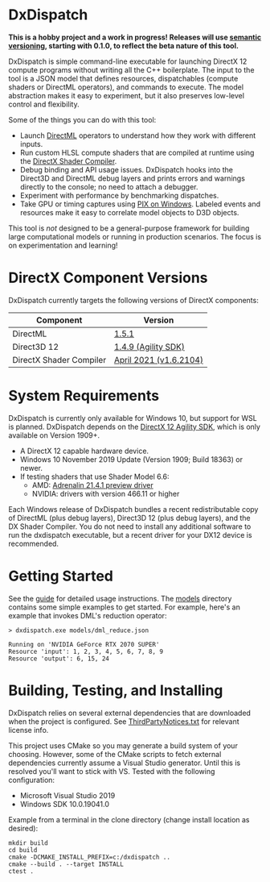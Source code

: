 # DxDispatch

**This is a hobby project and a work in progress! Releases will use [semantic versioning](https://semver.org/), starting with 0.1.0, to reflect the beta nature of this tool.**

DxDispatch is simple command-line executable for launching DirectX 12 compute programs without writing all the C++ boilerplate. The input to the tool is a JSON model that defines resources, dispatchables (compute shaders or DirectML operators), and commands to execute. The model abstraction makes it easy to experiment, but it also preserves low-level control and flexibility.

Some of the things you can do with this tool:
- Launch [DirectML](https://github.com/Microsoft/directml) operators to understand how they work with different inputs.
- Run custom HLSL compute shaders that are compiled at runtime using the [DirectX Shader Compiler](https://github.com/Microsoft/DirectXShaderCompiler).
- Debug binding and API usage issues. DxDispatch hooks into the Direct3D and DirectML debug layers and prints errors and warnings directly to the console; no need to attach a debugger.
- Experiment with performance by benchmarking dispatches.
- Take GPU or timing captures using [PIX on Windows](https://devblogs.microsoft.com/pix/download/). Labeled events and resources make it easy to correlate model objects to D3D objects.

This tool is *not* designed to be a general-purpose framework for building large computational models or running in production scenarios. The focus is on experimentation and learning!

# DirectX Component Versions

DxDispatch currently targets the following versions of DirectX components:

| Component               | Version                                                                                             |
| ----------------------- | --------------------------------------------------------------------------------------------------- |
| DirectML                | [1.5.1](https://www.nuget.org/packages/Microsoft.AI.DirectML/1.5.1)                                 |
| Direct3D 12             | [1.4.9 (Agility SDK)](https://www.nuget.org/packages/Microsoft.Direct3D.D3D12/1.4.9)                |
| DirectX Shader Compiler | [April 2021 (v1.6.2104)](https://github.com/microsoft/DirectXShaderCompiler/releases/tag/v1.6.2104) |

# System Requirements

DxDispatch is currently only available for Windows 10, but support for WSL is planned. DxDispatch depends on the [DirectX 12 Agility SDK](https://devblogs.microsoft.com/directx/announcing-dx12agility/), which is only available on Version 1909+.

- A DirectX 12 capable hardware device.
- Windows 10 November 2019 Update (Version 1909; Build 18363) or newer.
- If testing shaders that use Shader Model 6.6:
  - AMD: [Adrenalin 21.4.1 preview driver](https://www.amd.com/en/support/kb/release-notes/rn-rad-win-21-4-1-dx12-agility-sdk)
  - NVIDIA: drivers with version 466.11 or higher

Each Windows release of DxDispatch bundles a recent redistributable copy of DirectML (plus debug layers), Direct3D 12 (plus debug layers), and the DX Shader Compiler. You do not need to install any additional software to run the dxdispatch executable, but a recent driver for your DX12 device is recommended.

# Getting Started

See the [guide](doc/Guide.md) for detailed usage instructions. The [models](./models) directory contains some simple examples to get started. For example, here's an example that invokes DML's reduction operator:

```
> dxdispatch.exe models/dml_reduce.json

Running on 'NVIDIA GeForce RTX 2070 SUPER'
Resource 'input': 1, 2, 3, 4, 5, 6, 7, 8, 9
Resource 'output': 6, 15, 24
```

# Building, Testing, and Installing

DxDispatch relies on several external dependencies that are downloaded when the project is configured. See [ThirdPartyNotices.txt](./ThirdPartyNotices.txt) for relevant license info.

This project uses CMake so you may generate a build system of your choosing. However, some of the CMake scripts to fetch external dependencies currently assume a Visual Studio generator. Until this is resolved you'll want to stick with VS. Tested with the following configuration:
- Microsoft Visual Studio 2019
- Windows SDK 10.0.19041.0

Example from a terminal in the clone directory (change install location as desired):

```
mkdir build
cd build
cmake -DCMAKE_INSTALL_PREFIX=c:/dxdispatch ..
cmake --build . --target INSTALL
ctest .
```